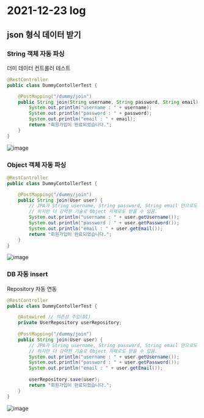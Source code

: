 # 2021-12-23 log

## json 형식 데이터 받기

### String 객체 자동 파싱

 더미 데이터 컨트롤러 테스트

```java
@RestController
public class DummyContollerTest {

	@PostMapping("/dummy/join")
	public String join(String username, String password, String email) {
		System.out.println("username : " + username);
		System.out.println("password : " + password);
		System.out.println("email : " + email);
		return "회원가입이 완료되었습니다.";
	}
}
```

![image](https://user-images.githubusercontent.com/84966961/147253392-c11049e9-9ba7-432d-9025-00e2de471679.png)


### Object 객체 자동 파싱

```java
@RestController
public class DummyContollerTest {

	@PostMapping("/dummy/join")
	public String join(User user) {
		// JPA가 String username, String password, String email 만으로도 받아줌
		// 하지만 더 강력한 기술로 Object 자체로도 받을 수 있음.
		System.out.println("username : " + user.getUsername());
		System.out.println("password : " + user.getPassword());
		System.out.println("email : " + user.getEmail());
		return "회원가입이 완료되었습니다.";
	}
}
```


![image](https://user-images.githubusercontent.com/84966961/147253932-3c4bbdf0-d289-4ec4-8eaa-06e9528c8feb.png)


### DB 자동 insert

 Repository 자동 연동

```java
@RestController
public class DummyContollerTest {

	@Autowired // 의존성 주입(DI)
	private UserRepository userRepository;
	
	@PostMapping("/dummy/join")
	public String join(User user) {
		// JPA가 String username, String password, String email 만으로도 받아줌
		// 하지만 더 강력한 기술로 Object 자체로도 받을 수 있음.
		System.out.println("username : " + user.getUsername());
		System.out.println("password : " + user.getPassword());
		System.out.println("email : " + user.getEmail());
		
		userRepository.save(user);
		return "회원가입이 완료되었습니다.";
	}
}
```

![image](https://user-images.githubusercontent.com/84966961/147255723-5eb61712-2065-4e22-a4e8-8982a404c233.png)


